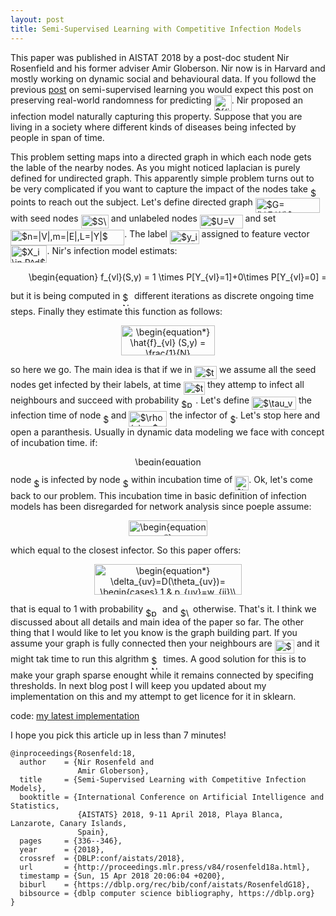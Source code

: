 ```yaml
---
layout: post
title: Semi-Supervised Learning with Competitive Infection Models
---
```


This paper was published in AISTAT 2018 by a post-doc student Nir Rosenfield and his former adviser Amir Globerson. 
Nir now is in Harvard and mostly working on dynamic social and behavioural data. 
If you followd the previous <a href="https://dadashkarimi.github.io/lafferty-2003/">post</a> on semi-supervised learning you would expect this post on preserving real-world randomness for predicting <img alt="$f(i)$" src="https://rawgit.com/dadashkarimi/dadashkarimi.github.io/svgs/svgs/45c28aa22b76a35840b12e4d8fe90a94.svg?invert_in_darkmode" align="middle" width="28.16715pt" height="24.56553pt"/>. 
Nir proposed an infection model naturally capturing this property. 
Suppose that you are living in a society where different kinds of diseases being infected by people in span of time. 

This problem setting maps into a directed graph in which each node gets the lable of the nearby nodes. 
As you might noticed laplacian is purely defined for undirected graph.
This apparently simple problem turns out to be very complicated if you want to capture the impact of the nodes take <img alt="$n$" src="https://rawgit.com/dadashkarimi/dadashkarimi.github.io/svgs/svgs/55a049b8f161ae7cfeb0197d75aff967.svg?invert_in_darkmode" align="middle" width="9.83004pt" height="14.10255pt"/> points to reach out the subject.
Let's define directed graph <img alt="$G=(V,E,W)$" src="https://rawgit.com/dadashkarimi/dadashkarimi.github.io/svgs/svgs/8a5b7c5965528cad488c7cb112fa45a1.svg?invert_in_darkmode" align="middle" width="103.31508pt" height="24.56553pt"/> with seed nodes <img alt="$S\in V$" src="https://rawgit.com/dadashkarimi/dadashkarimi.github.io/svgs/svgs/9cd208129a672be7542fa38318be12e2.svg?invert_in_darkmode" align="middle" width="44.23254pt" height="22.38192pt"/> and unlabeled nodes <img alt="$U=V \textbackslash S$" src="https://rawgit.com/dadashkarimi/dadashkarimi.github.io/svgs/svgs/6b8f295022e888065a336c0a22b00ceb.svg?invert_in_darkmode" align="middle" width="68.86638pt" height="22.38192pt"/> and set <img alt="$n=|V|,m=|E|,L=|Y|$" src="https://rawgit.com/dadashkarimi/dadashkarimi.github.io/svgs/svgs/c1cd52738f9cc4c5453b8c98e465a1c0.svg?invert_in_darkmode" align="middle" width="182.241345pt" height="24.56553pt"/>. The label <img alt="$y_i\in Y$" src="https://rawgit.com/dadashkarimi/dadashkarimi.github.io/svgs/svgs/4442d8f62787af381ed203ee1baae350.svg?invert_in_darkmode" align="middle" width="46.699455pt" height="22.38192pt"/> assigned to feature vector <img alt="$X_i \in R^d$" src="https://rawgit.com/dadashkarimi/dadashkarimi.github.io/svgs/svgs/c3094b90cf29888ae1fd7cf45cc9783a.svg?invert_in_darkmode" align="middle" width="58.470225pt" height="27.85299pt"/>. 
Nir's infection model estimats:

<p align="center"><img alt="\begin{equation}&#10;f_{vl}(S,y) = 1 \times P[Y_{vl}=1]+0\times P[Y_{vl}=0]  = E[Y_{vl}]&#10;\end{equation}" src="https://rawgit.com/dadashkarimi/dadashkarimi.github.io/svgs/svgs/2ae744ff1b0eef706ae39c2d201a6d9f.svg?invert_in_darkmode" align="middle" width="535.38045pt" height="16.376943pt"/></p>

 but it is being computed in <img alt="$N$" src="https://rawgit.com/dadashkarimi/dadashkarimi.github.io/svgs/svgs/f9c4988898e7f532b9f826a75014ed3c.svg?invert_in_darkmode" align="middle" width="14.94405pt" height="22.38192pt"/> different iterations as discrete ongoing time steps. 
Finally they estimate this function as follows:

<p align="center"><img alt="\begin{equation*}&#10;\hat{f}_{vl} (S,y) = \frac{1}{N} \sum_{i=1}^{N} Y_{vl}^{i}&#10;\end{equation*}" src="https://rawgit.com/dadashkarimi/dadashkarimi.github.io/svgs/svgs/d0ba79d69f3c71b30d7c7cf6e1ff0792.svg?invert_in_darkmode" align="middle" width="149.522175pt" height="47.77674pt"/></p> 

so here we go. The main idea is that if we in <img alt="$t=0$" src="https://rawgit.com/dadashkarimi/dadashkarimi.github.io/svgs/svgs/1c899e1c767eb4eac89facb5d1f2cb0d.svg?invert_in_darkmode" align="middle" width="35.97231pt" height="21.10812pt"/> we assume all the seed nodes get infected by their labels, at time <img alt="$t+1$" src="https://rawgit.com/dadashkarimi/dadashkarimi.github.io/svgs/svgs/628783099380408a32610228991619a8.svg?invert_in_darkmode" align="middle" width="34.145925pt" height="21.10812pt"/> they attemp to infect all neighbours and succeed with probability <img alt="$p_{uv}$" src="https://rawgit.com/dadashkarimi/dadashkarimi.github.io/svgs/svgs/1c27bf386609e8b3781dfb251cdf3769.svg?invert_in_darkmode" align="middle" width="22.945065pt" height="14.10255pt"/>.
Let's define <img alt="$\tau_v=t+1$" src="https://rawgit.com/dadashkarimi/dadashkarimi.github.io/svgs/svgs/6b4bf3512556f9116a1318e0906d61c8.svg?invert_in_darkmode" align="middle" width="70.985145pt" height="21.10812pt"/> the infection time of node <img alt="$v$" src="https://rawgit.com/dadashkarimi/dadashkarimi.github.io/svgs/svgs/6c4adbc36120d62b98deef2a20d5d303.svg?invert_in_darkmode" align="middle" width="8.52588pt" height="14.10255pt"/> and <img alt="$\rho(v)=u$" src="https://rawgit.com/dadashkarimi/dadashkarimi.github.io/svgs/svgs/af94f1ddfee454e6b2c90fad8360bc0a.svg?invert_in_darkmode" align="middle" width="60.977895pt" height="24.56553pt"/> the infector of <img alt="$v$" src="https://rawgit.com/dadashkarimi/dadashkarimi.github.io/svgs/svgs/6c4adbc36120d62b98deef2a20d5d303.svg?invert_in_darkmode" align="middle" width="8.52588pt" height="14.10255pt"/>. 
Let's stop here and open a paranthesis. Usually in dynamic data modeling we face with concept of incubation time. 
if:
<p align="center"><img alt="\begin{equation*} &#10;\tau_{uv}=\tau_u+\delta_{uv},&#10;\end{equation*}" src="https://rawgit.com/dadashkarimi/dadashkarimi.github.io/svgs/svgs/2c6d8beb363bb0d2ff3b410fc2d0cbd5.svg?invert_in_darkmode" align="middle" width="107.81826pt" height="14.55729pt"/></p>

node <img alt="$v$" src="https://rawgit.com/dadashkarimi/dadashkarimi.github.io/svgs/svgs/6c4adbc36120d62b98deef2a20d5d303.svg?invert_in_darkmode" align="middle" width="8.52588pt" height="14.10255pt"/> is infected by node <img alt="$u$" src="https://rawgit.com/dadashkarimi/dadashkarimi.github.io/svgs/svgs/6dbb78540bd76da3f1625782d42d6d16.svg?invert_in_darkmode" align="middle" width="9.375135pt" height="14.10255pt"/> within incubation time of <img alt="$\delta_{uv}$" src="https://rawgit.com/dadashkarimi/dadashkarimi.github.io/svgs/svgs/aeb431103ae437108a8aebc8bb3b5eab.svg?invert_in_darkmode" align="middle" width="21.98394pt" height="22.74591pt"/>.
Ok, let's come back to our problem.
This incubation time in basic definition of infection models has been disregarded for network analysis since poeple assume:

<p align="center"><img alt="\begin{equation*}&#10;\rho(v)=\operatorname*{argmin}_u \tau_{uv}&#10;\end{equation*}" src="https://rawgit.com/dadashkarimi/dadashkarimi.github.io/svgs/svgs/cbfc07cce503a795d5744088c22267ae.svg?invert_in_darkmode" align="middle" width="126.48108pt" height="25.34202pt"/></p>

which equal to the closest infector.
So this paper offers:
<p align="center"><img alt="\begin{equation*}&#10;\delta_{uv}=D(\theta_{uv})= &#10;\begin{cases}&#10;    1,&amp; p_{uv}=w_{ij}\\&#10;    \infty,              &amp; \text{otherwise}&#10;\end{cases}&#10;\end{equation*}" src="https://rawgit.com/dadashkarimi/dadashkarimi.github.io/svgs/svgs/049ac71b7cea73f6be3d9eeefecb7f1e.svg?invert_in_darkmode" align="middle" width="235.44015pt" height="49.13139pt"/></p>

that is equal to 1 with probability <img alt="$p_{uv}$" src="https://rawgit.com/dadashkarimi/dadashkarimi.github.io/svgs/svgs/1c27bf386609e8b3781dfb251cdf3769.svg?invert_in_darkmode" align="middle" width="22.945065pt" height="14.10255pt"/> and <img alt="$\infty$" src="https://rawgit.com/dadashkarimi/dadashkarimi.github.io/svgs/svgs/f7a0f24dc1f54ce82fecccbbf48fca93.svg?invert_in_darkmode" align="middle" width="16.377075pt" height="14.10255pt"/> otherwise. 
That's it. I think we discussed about all details and main idea of the paper so far. 
The other thing that I would like to let you know is the graph building part. 
If you assume your graph is fully connected then your neighbours are <img alt="$V\textbackslash v$" src="https://rawgit.com/dadashkarimi/dadashkarimi.github.io/svgs/svgs/62f82b65b68400aa495a495af0671fd4.svg?invert_in_darkmode" align="middle" width="31.56219pt" height="22.38192pt"/> and it might tak time to run this algrithm <img alt="$N$" src="https://rawgit.com/dadashkarimi/dadashkarimi.github.io/svgs/svgs/f9c4988898e7f532b9f826a75014ed3c.svg?invert_in_darkmode" align="middle" width="14.94405pt" height="22.38192pt"/> times. 
A good solution for this is to make your graph sparse enought while it remains connected by specifing thresholds. 
In next blog post I will keep you updated about my implementation on this and my attempt to get licence for it in sklearn. 

code: <a href="https://github.com/dadashkarimi/scikit-learn/blob/master/sklearn/semi_supervised/infection_propagation.py">my latest implementation</a>

I hope you pick this article up in less than 7 minutes!

```
@inproceedings{Rosenfeld:18,
  author    = {Nir Rosenfeld and
               Amir Globerson},
  title     = {Semi-Supervised Learning with Competitive Infection Models},
  booktitle = {International Conference on Artificial Intelligence and Statistics,
               {AISTATS} 2018, 9-11 April 2018, Playa Blanca, Lanzarote, Canary Islands,
               Spain},
  pages     = {336--346},
  year      = {2018},
  crossref  = {DBLP:conf/aistats/2018},
  url       = {http://proceedings.mlr.press/v84/rosenfeld18a.html},
  timestamp = {Sun, 15 Apr 2018 20:06:04 +0200},
  biburl    = {https://dblp.org/rec/bib/conf/aistats/RosenfeldG18},
  bibsource = {dblp computer science bibliography, https://dblp.org}
}
``` 

